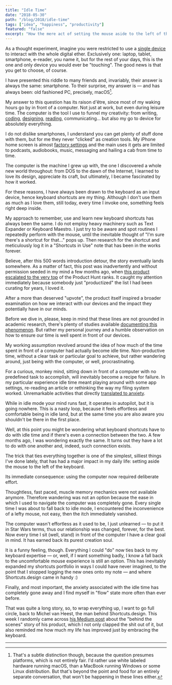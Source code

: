 ```yaml
---
title: "Idle Time"
date: "2018-05-30"
path: "/blog/2018/idle-time"
tags: ["idea", "happiness", "productivity"]
featured: "false"
excerpt: "How the mere act of setting the mouse aside to the left of the keyboard completely changed the relationship with my computer, forever."
---
```


As a thought experiment, imagine you were restricted to use a [single device](/blog/2014/ultimate-device) to interact with the whole digital ether. Exclusively one: laptop, tablet, smartphone, e-reader, you name it, but for the rest of your days, this is the one and only device you would ever be "touching". The good news is that you get to choose, of course.

I have presented this riddle to many friends and, invariably, their answer is always the same: smartphone. To their surprise, my answer is — and has always been: old fashioned PC, precisely, macOS[^1].

My answer to this question has its raison d'être, since most of my waking hours go by in front of a computer. Not just at work, but even during leisure time. The computer is the tool I use to funnel my creativity: from writing, [coding](/blog/2016/ironhack-experience), [designing](/blog/2016/designer-i-wanted-to-be), [reading](/tags/books), communicating… but also my go to device for absolutely everything.

I do not dislike smartphones, I understand you can get plenty of stuff done with them, but for me they never "clicked" as creation tools. My iPhone home screen is almost [factory settings](/blog/2016/little-hacks) and the main uses it gets are limited to podcasts, audiobooks, music, messaging and hailing a cab from time to time.

The computer is the machine I grew up with, the one I discovered a whole new world throughout: from DOS to the dawn of the Internet, I learned to love its design, appreciate its craft, but ultimately, I became fascinated by how it worked.

For these reasons, I have always been drawn to the keyboard as an input device, hence keyboard shortcuts are my thing. Although I don't use them as much as I love them, still today, every time I invoke one, something feels right deep inside.

My approach to remember, use and learn new keyboard shortcuts has always been the same. I do not employ heavy machinery such as Text Expander or Keyboard Maestro. I just try to be aware and spot routines I repeatedly perform with the mouse, until the inevitable thought of "I'm sure there's a shortcut for that…" pops up. Then research for the shortcut and meticulously log it in a "Shortcuts in Use" note that has been in the works forever.

Believe, after this 500 words introduction detour, the story eventually lands somewhere. As a matter of fact, this post was inadvertently and without permission seeded in my mind a few months ago, when [this product](https://shortcuts.design) [escalated to the very top](https://www.producthunt.com/posts/shortcuts-design) of the Product Hunt ranks. It caught my attention immediately because somebody just "productized" the list I had been curating for years, I loved it.

After a more than deserved "upvote", the product itself inspired a broader examination on how we interact with our devices and the impact they potentially have in our minds.

Before we dive in, please, keep in mind that these lines are not grounded in academic research, there's plenty of studies available [documenting this phenomenon](https://humanetech.com). But rather my personal journey and a humble observation on how to ensure our time is well spent in front of our devices.

My working assumption revolved around the idea of how much of the time spent in front of a computer had actually become idle time. Non-productive time, without a clear task or particular goal to achieve, but rather wandering around, just being with the computer, or well, procrastinating.

For a curious, monkey mind, sitting down in front of a computer with no predefined task to accomplish, will inevitably become a recipe for failure. In my particular experience idle time meant playing around with some app settings, re-reading an article or rethinking the way my filing system worked. Unremarkable activities that directly [translated to anxiety](http://science.sciencemag.org/content/330/6006/932).

While in idle mode your mind runs fast, it operates in autopilot, but it is going nowhere. This is a nasty loop, because it feels effortless and comfortable being in idle land, but at the same time you are also aware you shouldn't be there in the first place.

Well, at this point you might be wondering what keyboard shortcuts have to do with idle time and if there's even a connection between the two. A few months ago, I was wondering exactly the same. It turns out they have a lot to do with one another and, indeed, such connection exists.

The trick that ties everything together is one of the simplest, silliest things I've done lately, that has had a major impact in my daily life: setting aside the mouse to the left of the keyboard.

Its immediate consequence: using the computer now required deliberate effort.

Thoughtless, fast paced, muscle memory mechanics were not available anymore. Therefore wandering was not an option because the ease in which I used to navigate the computer was completely gone. Every single time I was about to fall back to idle mode, I encountered the inconvenience of a lefty mouse, not easy, then the itch immediately vanished.

The computer wasn't effortless as it used to be, I just unlearned — to put it in Star Wars terms, thus our relationship was changed, forever, for the best. Now every time I sit (well, stand) in front of the computer I have a clear goal in mind. It has earned back its purest creation soul.

It is a funny feeling, though. Everything I could "do" now ties back to my keyboard expertise — or, well, if I want something badly, I know a fall back to the uncomfortable mouse experience is still an option. This has inevitably expanded my shortcuts portfolio in ways I could have never imagined, to the point that I stopped logging the new ones onto my note — and where Shortcuts.design came in handy :)

Finally, and most important, the anxiety associated with the idle time has completely gone away and I find myself in "flow" state more often than ever before.

That was quite a long story, so, to wrap everything up, I want to go full circle, back to Michel van Heest, the man behind Shortcuts.design. This week I randomly came across [his Medium post](https://blog.prototypr.io/shortcuts-design-from-mvp-to-1-on-product-hunt-b73424a7e3c9) about the "behind the scenes" story of his product, which I not only clapped the shit out of it, but also reminded me how much my life has improved just by embracing the keyboard.

---
[^1]: That's a subtle distinction though, because the question presumes platforms, which is not entirely fair. I'd rather use white labeled hardware running macOS, than a MacBook running Windows or some Linux distribution. But that's beyond the point and food for an entirely separate conversation, that won't be happening in these lines either.
